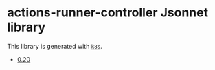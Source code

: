 # actions-runner-controller Jsonnet library

This library is generated with [`k8s`](https://github.com/jsonnet-libs/k8s).

- [0.20](0.20/README.md)
